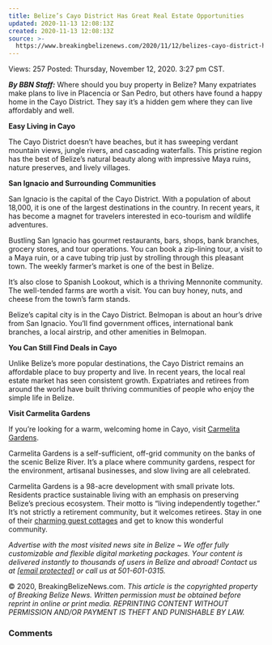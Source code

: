 ```yaml
---
title: Belize’s Cayo District Has Great Real Estate Opportunities
updated: 2020-11-13 12:08:13Z
created: 2020-11-13 12:08:13Z
source: >-
  https://www.breakingbelizenews.com/2020/11/12/belizes-cayo-district-has-great-real-estate-opportunities/
---
```


Views:  257
Posted: Thursday, November 12, 2020. 3:27 pm CST.

***By BBN Staff:*** Where should you buy property in Belize? Many expatriates make plans to live in Placencia or San Pedro, but others have found a happy home in the Cayo District. They say it’s a hidden gem where they can live affordably and well.

**Easy Living in Cayo**

The Cayo District doesn’t have beaches, but it has sweeping verdant mountain views, jungle rivers, and cascading waterfalls. This pristine region has the best of Belize’s natural beauty along with impressive Maya ruins, nature preserves, and lively villages.

**San Ignacio and Surrounding Communities**

San Ignacio is the capital of the Cayo District. With a population of about 18,000, it is one of the largest destinations in the country. In recent years, it has become a magnet for travelers interested in eco-tourism and wildlife adventures.

Bustling San Ignacio has gourmet restaurants, bars, shops, bank branches, grocery stores, and tour operations. You can book a zip-lining tour, a visit to a Maya ruin, or a cave tubing trip just by strolling through this pleasant town. The weekly farmer’s market is one of the best in Belize.

It’s also close to Spanish Lookout, which is a thriving Mennonite community. The well-tended farms are worth a visit. You can buy honey, nuts, and cheese from the town’s farm stands.

Belize’s capital city is in the Cayo District. Belmopan is about an hour’s drive from San Ignacio. You’ll find government offices, international bank branches, a local airstrip, and other amenities in Belmopan.

**You Can Still Find Deals in Cayo**

Unlike Belize’s more popular destinations, the Cayo District remains an affordable place to buy property and live. In recent years, the local real estate market has seen consistent growth. Expatriates and retirees from around the world have built thriving communities of people who enjoy the simple life in Belize.

**Visit Carmelita Gardens**

If you’re looking for a warm, welcoming home in Cayo, visit [Carmelita Gardens](https://www.carmelitagardens.com/).

Carmelita Gardens is a self-sufficient, off-grid community on the banks of the scenic Belize River. It’s a place where community gardens, respect for the environment, artisanal businesses, and slow living are all celebrated.

Carmelita Gardens is a 98-acre development with small private lots. Residents practice sustainable living with an emphasis on preserving Belize’s precious ecosystem. Their motto is “living independently together.” It’s not strictly a retirement community, but it welcomes retirees. Stay in one of their [charming guest cottages](https://www.carmelitagardens.com/cottages) and get to know this wonderful community.

*Аdvеrtіѕе wіth thе most visited news site in Веlіzе ~ Wе оffеr fullу сuѕtоmіzаblе аnd flехіblе dіgіtаl mаrkеtіng расkаgеѕ. Yоur соntеnt іѕ dеlіvеrеd іnѕtаntlу tо thоuѕаndѕ оf uѕеrѕ іn Веlіzе аnd аbrоаd! Соntасt uѕ аt [[email protected]](https://www.breakingbelizenews.com/cdn-cgi/l/email-protection) оr саll uѕ аt 501-601-0315.*

© 2020, BreakingBelizeNews.com. *This article is the copyrighted property of Breaking Belize News. Written permission must be obtained before reprint in online or print media. REPRINTING CONTENT WITHOUT PERMISSION AND/OR PAYMENT IS THEFT AND PUNISHABLE BY LAW.*

### Comments